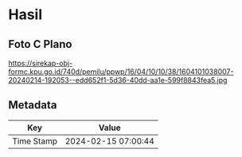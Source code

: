 # Hasil

## Foto C Plano

https://sirekap-obj-formc.kpu.go.id/740d/pemilu/ppwp/16/04/10/10/38/1604101038007-20240214-192053--edd652f1-5d36-40dd-aa1e-599f8843fea5.jpg


## Metadata

| Key        | Value               |
| ---------- | ------------------- |
| Time Stamp | 2024-02-15 07:00:44 |




